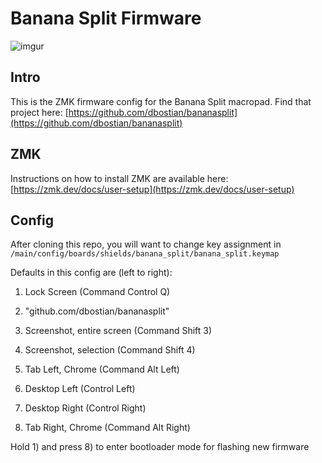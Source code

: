 # Banana Split Firmware

![imgur](https://i.imgur.com/WrQvyal.jpg)

## Intro
This is the ZMK firmware config for the Banana Split macropad. Find that project here: [https://github.com/dbostian/bananasplit](https://github.com/dbostian/bananasplit)

## ZMK
Instructions on how to install ZMK are available here: [https://zmk.dev/docs/user-setup](https://zmk.dev/docs/user-setup)

## Config
After cloning this repo, you will want to change key assignment in `/main/config/boards/shields/banana_split/banana_split.keymap`

Defaults in this config are (left to right):
1) Lock Screen (Command Control Q)
2) "github.com/dbostian/bananasplit"
3) Screenshot, entire screen (Command Shift 3)
4) Screenshot, selection (Command Shift 4)

5) Tab Left, Chrome (Command Alt Left)
6) Desktop Left (Control Left)
7) Desktop Right (Control Right)
8) Tab Right, Chrome (Command Alt Right)

Hold 1) and press 8) to enter bootloader mode for flashing new firmware
